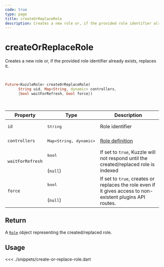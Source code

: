 ```yaml
---
code: true
type: page
title: createOrReplaceRole
description: Creates a new role or, if the provided role identifier already exists, replaces it.
---
```


# createOrReplaceRole

Creates a new role or, if the provided role identifier already exists, replaces it.

<br />

```dart
Future<KuzzleRole> createOrReplaceRole(
      String uid, Map<String, dynamic> controllers,
      {bool waitForRefresh, bool force})
```

<br />

| Property | Type | Description |
| --- | --- | --- |
| `id` | <pre>String</pre> | Role identifier |
| `controllers` | <pre>Map<String, dynamic></pre> | [Role definition](/core/2/guides/main-concepts/permissions#roles) |
| `waitForRefresh` | <pre>bool</pre><br />(`null`) | If set to `true`, Kuzzle will not respond until the created/replaced role is indexed |
| `force`   | <pre>bool</pre><br />(`null`) | If set to `true`, creates or replaces the role even if it gives access to non-existent plugins API routes. |

## Return

A [`Role`](/sdk/dart/2/core-classes/role) object representing the created/replaced role.

## Usage

<<< ./snippets/create-or-replace-role.dart
